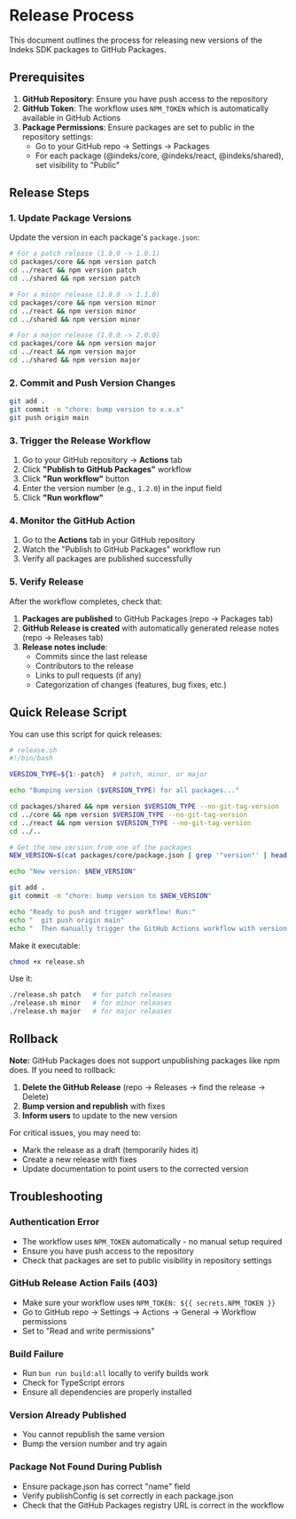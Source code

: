 # Release Process

This document outlines the process for releasing new versions of the Indeks SDK packages to GitHub Packages.

## Prerequisites

1. **GitHub Repository**: Ensure you have push access to the repository
2. **GitHub Token**: The workflow uses `NPM_TOKEN` which is automatically available in GitHub Actions
3. **Package Permissions**: Ensure packages are set to public in the repository settings:
   - Go to your GitHub repo → Settings → Packages
   - For each package (@indeks/core, @indeks/react, @indeks/shared), set visibility to "Public"

## Release Steps

### 1. Update Package Versions

Update the version in each package's `package.json`:

```bash
# For a patch release (1.0.0 -> 1.0.1)
cd packages/core && npm version patch
cd ../react && npm version patch
cd ../shared && npm version patch

# For a minor release (1.0.0 -> 1.1.0)
cd packages/core && npm version minor
cd ../react && npm version minor
cd ../shared && npm version minor

# For a major release (1.0.0 -> 2.0.0)
cd packages/core && npm version major
cd ../react && npm version major
cd ../shared && npm version major
```

### 2. Commit and Push Version Changes

```bash
git add .
git commit -m "chore: bump version to x.x.x"
git push origin main
```

### 3. Trigger the Release Workflow

1. Go to your GitHub repository → **Actions** tab
2. Click **"Publish to GitHub Packages"** workflow
3. Click **"Run workflow"** button
4. Enter the version number (e.g., `1.2.0`) in the input field
5. Click **"Run workflow"**

### 4. Monitor the GitHub Action

1. Go to the **Actions** tab in your GitHub repository
2. Watch the "Publish to GitHub Packages" workflow run
3. Verify all packages are published successfully

### 5. Verify Release

After the workflow completes, check that:

1. **Packages are published** to GitHub Packages (repo → Packages tab)
2. **GitHub Release is created** with automatically generated release notes (repo → Releases tab)
3. **Release notes include**:
   - Commits since the last release
   - Contributors to the release
   - Links to pull requests (if any)
   - Categorization of changes (features, bug fixes, etc.)

## Quick Release Script

You can use this script for quick releases:

```bash
# release.sh
#!/bin/bash

VERSION_TYPE=${1:-patch}  # patch, minor, or major

echo "Bumping version ($VERSION_TYPE) for all packages..."

cd packages/shared && npm version $VERSION_TYPE --no-git-tag-version
cd ../core && npm version $VERSION_TYPE --no-git-tag-version
cd ../react && npm version $VERSION_TYPE --no-git-tag-version
cd ../..

# Get the new version from one of the packages
NEW_VERSION=$(cat packages/core/package.json | grep '"version"' | head -1 | awk -F: '{ print $2 }' | sed 's/[", ]//g')

echo "New version: $NEW_VERSION"

git add .
git commit -m "chore: bump version to $NEW_VERSION"

echo "Ready to push and trigger workflow! Run:"
echo "  git push origin main"
echo "  Then manually trigger the GitHub Actions workflow with version: $NEW_VERSION"
```

Make it executable:

```bash
chmod +x release.sh
```

Use it:

```bash
./release.sh patch   # for patch releases
./release.sh minor   # for minor releases
./release.sh major   # for major releases
```

## Rollback

**Note:** GitHub Packages does not support unpublishing packages like npm does. If you need to rollback:

1. **Delete the GitHub Release** (repo → Releases → find the release → Delete)
2. **Bump version and republish** with fixes
3. **Inform users** to update to the new version

For critical issues, you may need to:

- Mark the release as a draft (temporarily hides it)
- Create a new release with fixes
- Update documentation to point users to the corrected version

## Troubleshooting

### Authentication Error

- The workflow uses `NPM_TOKEN` automatically - no manual setup required
- Ensure you have push access to the repository
- Check that packages are set to public visibility in repository settings

### GitHub Release Action Fails (403)

- Make sure your workflow uses `NPM_TOKEN: ${{ secrets.NPM_TOKEN }}`
- Go to GitHub repo → Settings → Actions → General → Workflow permissions
- Set to "Read and write permissions"

### Build Failure

- Run `bun run build:all` locally to verify builds work
- Check for TypeScript errors
- Ensure all dependencies are properly installed

### Version Already Published

- You cannot republish the same version
- Bump the version number and try again

### Package Not Found During Publish

- Ensure package.json has correct "name" field
- Verify publishConfig is set correctly in each package.json
- Check that the GitHub Packages registry URL is correct in the workflow
